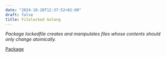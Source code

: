 ```yaml
---
date: "2024-10-20T12:37:52+02:00"
draft: false
title: Filelocked Golang
---
```


*Package lockedfile creates and manipulates files whose contents should
only change atomically.*

[Package](https://pkg.go.dev/cmd/go/internal/lockedfile)
